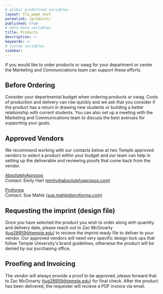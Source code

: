 ```yaml
---
# global predefined variables
layout: tla_page_test
permalink: /products/
published: true
# meta-data variables
title: Products
description: >-
keywords: >-
# custom variables
sidebar: 
---
```

If you would like to order products or swag for your department or center the Marketing and Communciations team can support these efforts.

## Before Ordering
Consider your departmental budget when ordering products or swag. Costs of production and delivery can rise quickly and we ask that you consider if the product has a return in drawing new students or building a better relationship with current students. You can also set up a meeting with the Marketing and Communications team to discuss the best avenues for supporting your goals. 
<br>

## Approved Vendors
We recommend working with our contacts below at two Temple approved vendors to select a product within your budget and our team can help in setting up the deliverable and reviewing proofs that come back from the vendor.

[AbsolutelyApropos](https://absolutelyapropos.com/) 
<br>
Contact: Emily Hart (emily@absolutelyapropos.com)

[Proforma](https://www.proforma.com/)
<br>
Contact: Sue Mahle (sue.mahle@proforma.com)
<br>
## Requesting the imprint (design file)
Once you have selected the product you wish to order along with quantity and delivery date, please reach out to Zac McGroarty (tug28959@temple.edu) to recieve the imprint ready file to deliver to your vendor. Our approved vendors will need very specific design lock ups that follow Temple University's brand guidelines, otherwise the product will be denied by our purchasing office. 
<br>
## Proofing and Invoicing
The vendor will always provide a proof to be approved, please forward that to Zac McGroarty (tug28959@temple.edu) for final check. After the product has been delivered, the requester will recieve a PDF invoice via email.


